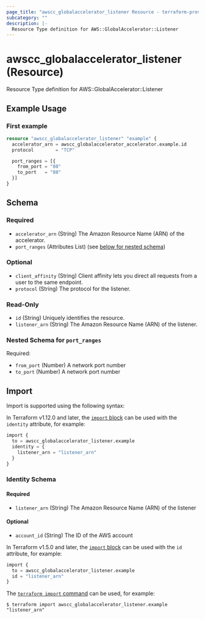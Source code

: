 ```yaml
---
page_title: "awscc_globalaccelerator_listener Resource - terraform-provider-awscc"
subcategory: ""
description: |-
  Resource Type definition for AWS::GlobalAccelerator::Listener
---
```


# awscc_globalaccelerator_listener (Resource)

Resource Type definition for AWS::GlobalAccelerator::Listener

## Example Usage

### First example
```terraform
resource "awscc_globalaccelerator_listener" "example" {
  accelerator_arn = awscc_globalaccelerator_accelerator.example.id
  protocol        = "TCP"

  port_ranges = [{
    from_port = "80"
    to_port   = "80"
  }]
}
```


<!-- schema generated by tfplugindocs -->
## Schema

### Required

- `accelerator_arn` (String) The Amazon Resource Name (ARN) of the accelerator.
- `port_ranges` (Attributes List) (see [below for nested schema](#nestedatt--port_ranges))

### Optional

- `client_affinity` (String) Client affinity lets you direct all requests from a user to the same endpoint.
- `protocol` (String) The protocol for the listener.

### Read-Only

- `id` (String) Uniquely identifies the resource.
- `listener_arn` (String) The Amazon Resource Name (ARN) of the listener.

<a id="nestedatt--port_ranges"></a>
### Nested Schema for `port_ranges`

Required:

- `from_port` (Number) A network port number
- `to_port` (Number) A network port number

## Import

Import is supported using the following syntax:

In Terraform v1.12.0 and later, the [`import` block](https://developer.hashicorp.com/terraform/language/import) can be used with the `identity` attribute, for example:

```terraform
import {
  to = awscc_globalaccelerator_listener.example
  identity = {
    listener_arn = "listener_arn"
  }
}
```

<!-- schema generated by tfplugindocs -->
### Identity Schema

#### Required

- `listener_arn` (String) The Amazon Resource Name (ARN) of the listener

#### Optional

- `account_id` (String) The ID of the AWS account

In Terraform v1.5.0 and later, the [`import` block](https://developer.hashicorp.com/terraform/language/import) can be used with the `id` attribute, for example:

```terraform
import {
  to = awscc_globalaccelerator_listener.example
  id = "listener_arn"
}
```

The [`terraform import` command](https://developer.hashicorp.com/terraform/cli/commands/import) can be used, for example:

```shell
$ terraform import awscc_globalaccelerator_listener.example "listener_arn"
```